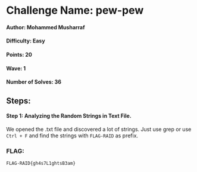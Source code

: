 # Challenge Name: pew-pew

#### Author: Mohammed Musharraf

#### Difficulty: Easy

#### Points: 20

#### Wave: 1

#### Number of Solves: 36


## Steps:

#### Step 1: Analyzing the Random Strings in Text File. 
We opened the .txt file and discovered a lot of strings. Just use grep or use `Ctrl + F` and find the strings with `FLAG-RAID` as prefix.


### FLAG:

`FLAG-RAID{gh4s7L1ghtsB3am}`
